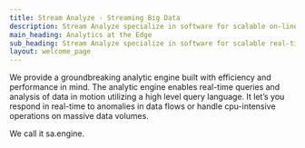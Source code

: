 ```yaml
---
title: Stream Analyze - Streaming Big Data
description: Stream Analyze specialize in software for scalable on-line analyses of streamed data.
main_heading: Analytics at the Edge
sub_heading: Stream Analyze specialize in software for scalable real-time analyses of data in motion.
layout: welcome_page
---
```


We provide a groundbreaking analytic engine built with efficiency and performance in mind. The analytic engine enables real-time queries and analysis of data in motion utilizing a high level query language. It let’s you respond in real-time to anomalies in data flows or handle cpu-intensive operations on massive data volumes.

We call it sa.engine.
